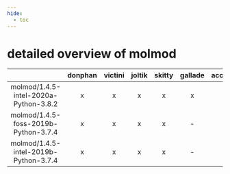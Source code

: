 ```yaml
---
hide:
  - toc
---
```


detailed overview of molmod
===========================

| |donphan|victini|joltik|skitty|gallade|accelgor|swalot|doduo|
| :---: | :---: | :---: | :---: | :---: | :---: | :---: | :---: | :---: |
|molmod/1.4.5-intel-2020a-Python-3.8.2|x|x|x|x|x|x|x|x|
|molmod/1.4.5-foss-2019b-Python-3.7.4|x|x|x|x|-|-|-|x|
|molmod/1.4.5-intel-2019b-Python-3.7.4|x|x|x|x|-|-|-|x|
